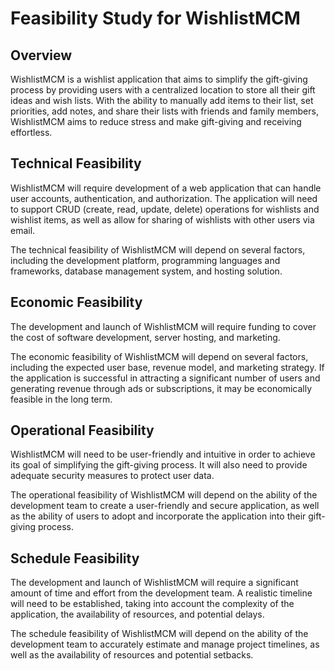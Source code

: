 # Feasibility Study for WishlistMCM

## Overview

WishlistMCM is a wishlist application that aims to simplify the gift-giving process by providing users with a centralized location to store all their gift ideas and wish lists. With the ability to manually add items to their list, set priorities, add notes, and share their lists with friends and family members, WishlistMCM aims to reduce stress and make gift-giving and receiving effortless.

## Technical Feasibility

WishlistMCM will require development of a web application that can handle user accounts, authentication, and authorization. The application will need to support CRUD (create, read, update, delete) operations for wishlists and wishlist items, as well as allow for sharing of wishlists with other users via email.

The technical feasibility of WishlistMCM will depend on several factors, including the development platform, programming languages and frameworks, database management system, and hosting solution.

## Economic Feasibility

The development and launch of WishlistMCM will require funding to cover the cost of software development, server hosting, and marketing.

The economic feasibility of WishlistMCM will depend on several factors, including the expected user base, revenue model, and marketing strategy. If the application is successful in attracting a significant number of users and generating revenue through ads or subscriptions, it may be economically feasible in the long term.

## Operational Feasibility

WishlistMCM will need to be user-friendly and intuitive in order to achieve its goal of simplifying the gift-giving process. It will also need to provide adequate security measures to protect user data.

The operational feasibility of WishlistMCM will depend on the ability of the development team to create a user-friendly and secure application, as well as the ability of users to adopt and incorporate the application into their gift-giving process.

## Schedule Feasibility

The development and launch of WishlistMCM will require a significant amount of time and effort from the development team. A realistic timeline will need to be established, taking into account the complexity of the application, the availability of resources, and potential delays.

The schedule feasibility of WishlistMCM will depend on the ability of the development team to accurately estimate and manage project timelines, as well as the availability of resources and potential setbacks.

